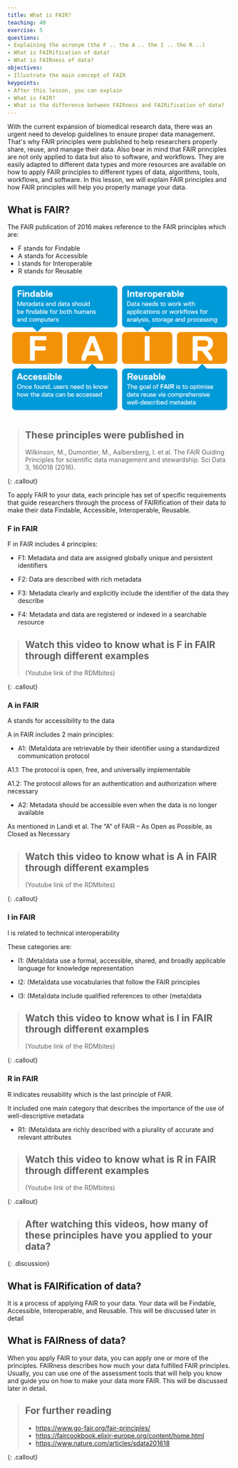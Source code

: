 ```yaml
---
title: What is FAIR?
teaching: 40
exercise: 5
questions:
- Explaining the acronym (the F .. the A .. the I .. the R ..)
- What is FAIRification of data?
- What is FAIRness of data?
objectives:
- Illustrate the main concept of FAIR
keypoints:
- After this lesson, you can explain
- What is FAIR?
- What is the difference between FAIRness and FAIRification of data?
---
```


With the current expansion of biomedical research data, there was an urgent need to develop guidelines to ensure proper data management. That's why FAIR principles were published to help researchers properly share, reuse, and manage their data. 
Also bear in mind that FAIR principles are not only applied to data but also to software, and workflows. They are easily adapted to different data types and more resources are available on how to apply FAIR principles to different types of data, algorithms, tools, workflows, and software. 
In this lesson, we will explain FAIR principles and how FAIR principles will help you properly manage your data.

## What is FAIR?
The FAIR publication of 2016 makes reference to the FAIR principles which are:
- F stands for Findable 
- A stands for Accessible 
- I stands for Interoperable 
- R stands for Reusable 

![FAIR principles](../fig/FAIR.png)

> ## These principles were published in 
> Wilkinson, M., Dumontier, M., Aalbersberg, I. et al. The FAIR Guiding Principles for scientific data management and stewardship. Sci Data 3, 160018 (2016). 
> 
{: .callout}

To apply FAIR to your data, each principle has set of specific requirements that guide researchers through the process of FAIRification of their data to make their data Findable, Accessible, Interoperable, Reusable.

### F in FAIR 
F in FAIR includes 4 principles:

- F1: Metadata and data are assigned globally unique and persistent identifiers

- F2: Data are described with rich metadata

- F3: Metadata clearly and explicitly include the identifier of the data they describe

- F4: Metadata and data are registered or indexed in a searchable resource

> ## Watch this video to know what is F in FAIR through different examples
> (Youtube link of the RDMbites)
> 
{: .callout}



### A in FAIR
A stands for accessibility to the data

A in FAIR includes 2 main principles:

- A1: (Meta)data are retrievable by their identifier using a standardized communication protocol

A1.1: The protocol is open, free, and universally implementable

A1.2: The protocol allows for an authentication and authorization where necessary

- A2: Metadata should be accessible even when the data is no longer available

As mentioned in Landi et al. The “A” of FAIR – As Open as Possible, as Closed as Necessary 

> ## Watch this video to know what is A in FAIR through different examples
> (Youtube link of the RDMbites)
> 
{: .callout}

### I in FAIR
I is related to technical interoperability 

These categories are: 

-	I1: (Meta)data use a formal, accessible, shared, and broadly applicable language for knowledge representation

-	I2: (Meta)data use vocabularies that follow the FAIR principles

-	I3: (Meta)data include qualified references to other (meta)data

> ## Watch this video to know what is I in FAIR through different examples
> (Youtube link of the RDMbites)
> 
{: .callout}

### R in FAIR
R indicates reusability which is the last principle of FAIR. 

It included one main category that describes the importance of the use of well-descriptive metadata

- R1: (Meta)data are richly described with a plurality of accurate and relevant attributes

> ## Watch this video to know what is R in FAIR through different examples
> (Youtube link of the RDMbites)
> 
{: .callout}

> ## After watching this videos, how many of these principles have you applied to your data?
> 
{: .discussion}

## What is FAIRification of data?
It is a process of applying FAIR to your data. Your data will be Findable, Accessible, Interoperable, and Reusable.
This will be discussed later in detail


## What is FAIRness of data?
When you apply FAIR to your data, you can apply one or more of the principles. FAIRness describes how much your data fulfilled FAIR principles. Usually, you can use one of the assessment tools that will help you know and guide you on how to make your data more FAIR. This will be discussed later in detail.

> ## For further reading
>
> - https://www.go-fair.org/fair-principles/
> - https://faircookbook.elixir-europe.org/content/home.html
> - https://www.nature.com/articles/sdata201618
> 
{: .callout}







